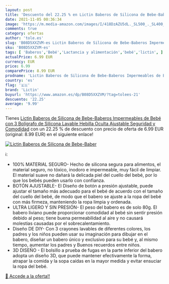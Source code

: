```yaml
---
layout: post
title: 'Descuento del 22.25 % en Lictin Baberos de Silicona de Bebe-Baber'
date: 2021-11-05 00:36:34
image: 'https://m.media-amazon.com/images/I/418DzAZU5dL._SL500_._SL400_.jpg'
comments: true
category: ofertas
author: 'tole.es'
slug: 'B08D5XXZVM-es Lictin Baberos de Silicona de Bebe-Baberos Impermeables de...'
sku: 'B08D5XXZVM-es'
tags: [ 'Baberos','Bebé','Lactancia y alimentación','bebé','lictin', ]
actualPrice: 6.99 EUR
currency: EUR
price: 6.99
comparePrice: 8.99 EUR
prodname: 'Lictin Baberos de Silicona de Bebe-Baberos Impermeables de Bebé con 3 Bolígrafo de Silicona Lavable  Hebilla Oculta Ajustable  Seguridad y Comodidad'
country: 'es'
flag: '🇪🇸'
brand: 'Lictin'
buyurl: 'https://www.amazon.es/dp/B08D5XXZVM/?tag=tolees-21'
descuento: '22.25'
average: '9.99'
---
```


Tienes [Lictin Baberos de Silicona de Bebe-Baberos Impermeables de Bebé con 3 Bolígrafo de Silicona Lavable  Hebilla Oculta Ajustable  Seguridad y Comodidad](https://www.amazon.es/dp/B08D5XXZVM/?tag=tolees-21) con un 22.25 % de descuento con precio de oferta de 6.99 EUR (original: 8.99 EUR) en el siguiente enlace!

[![Lictin Baberos de Silicona de Bebe-Baber](https://m.media-amazon.com/images/I/418DzAZU5dL._SL500_._SL400_.jpg)](https://www.amazon.es/dp/B08D5XXZVM/?tag=tolees-21)

ℹ️:

- 100% MATERIAL SEGURO- Hecho de silicona segura para alimentos, el material seguro, no tóxico, inodoro e impermeable, muy fácil de limpiar. El material suave no dañará la delicada piel del cuello del bebé, por lo que los bebés pueden usarlo con confianza.
- BOTÓN AJUSTABLE- El Diseño de botón a presión ajustable, puede ajustar el tamaño más adecuado para el bebé de acuerdo con el tamaño del cuello del bebé, de modo que el babero se ajuste a la ropa del bebé con más firmeza, manteniendo la ropa limpia y ordenada.
- ULTRA LIGERO Y SIN PRESIÓN- El peso del babero es de solo 80g. El babero liviano puede proporcionar comodidad al bebé sin sentir presión debido al peso; tiene buena permeabilidad al aire y no causará molestias causadas por el sobrecalentamiento.
- Diseño DE DIY- Con 3 crayones lavables de diferentes colores, los padres y los niños pueden usar su imaginación para dibujar en el babero, diseñar un babero único y exclusivo para su bebé y, al mismo tiempo, aumentar los padres y Buenos recuerdos entre niños.
- 3D DISEÑO - El bolsillo a prueba de fugas en la parte inferior del babero adopta un diseño 3D, que puede mantener efectivamente la forma, atrapar la comida y la sopa caídas en la mayor medida y evitar ensuciar la ropa del bebé.

[🛒 Accede a la oferta!!](https://www.amazon.es/dp/B08D5XXZVM/?tag=tolees-21)
